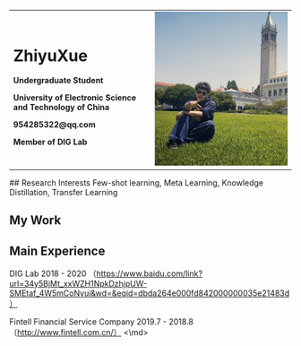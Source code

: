 <div>
<table border="0">
  <tr>
    <td width="50%">
      <h1>ZhiyuXue</h1>
      <p><b>Undergraduate Student</b></p>
      <p><b>University of Electronic Science and Technology of China</b></p>
      <p><b>954285322@qq.com</b></p>
      <p><b>Member of DIG Lab</b></p>
    </td>
    <td width="50%">
      <img src="./xzy.jpg" width="100%"/>      
    </td>
  </tr>
</table>
</div>
<md>
## Research Interests
Few-shot learning, Meta Learning, Knowledge Distillation, Transfer Learning

## My Work


## Main Experience
DIG Lab 2018 - 2020 （https://www.baidu.com/link?url=34y5BjMt_xxWZH1NpkDzhjpUW-SMEtaf_4W5mCoNyui&wd=&eqid=dbda264e000fd842000000035e21483d）

Fintell Financial Service Company 2019.7 - 2018.8 （http://www.fintell.com.cn/）
<\md>




